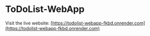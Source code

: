 # ToDoList-WebApp

Visit the live website: [https://todolist-webapp-fkbd.onrender.com](https://todolist-webapp-fkbd.onrender.com)
